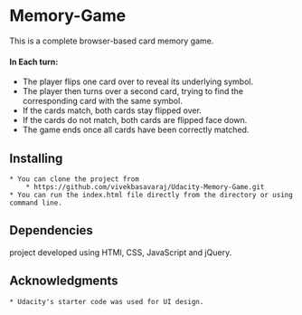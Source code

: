 

# Memory-Game

This is a complete browser-based card memory game.

#### In Each turn:

* The player flips one card over to reveal its underlying symbol.
* The player then turns over a second card, trying to find the corresponding card with the same symbol.
* If the cards match, both cards stay flipped over.
* If the cards do not match, both cards are flipped face down.
* The game ends once all cards have been correctly matched.

## Installing
    * You can clone the project from
        * https://github.com/vivekbasavaraj/Udacity-Memory-Game.git
    * You can run the index.html file directly from the directory or using command line.

## Dependencies 
project developed using HTMl, CSS, JavaScript and jQuery.

## Acknowledgments
    * Udacity's starter code was used for UI design.
